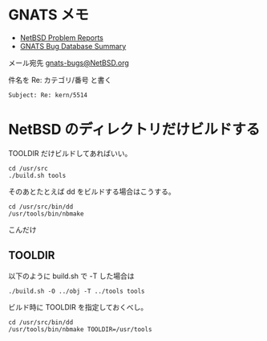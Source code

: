 # GNATS メモ

* [NetBSD Problem Reports](http://www.netbsd.org/support/send-pr.html "NetBSD Problem Reports")
* [GNATS Bug Database Summary](http://gnats.netbsd.org/summary/ "GNATS Bug Database Summary")

メール宛先 gnats-bugs@NetBSD.org

件名を Re: カテゴリ/番号 と書く

    Subject: Re: kern/5514

# NetBSD のディレクトリだけビルドする

TOOLDIR だけビルドしてあればいい。

    cd /usr/src
    ./build.sh tools

そのあとたとえば dd をビルドする場合はこうする。

    cd /usr/src/bin/dd
    /usr/tools/bin/nbmake

こんだけ

## TOOLDIR

以下のように build.sh で -T した場合は

    ./build.sh -O ../obj -T ../tools tools

ビルド時に TOOLDIR を指定しておくべし。

    cd /usr/src/bin/dd
    /usr/tools/bin/nbmake TOOLDIR=/usr/tools
